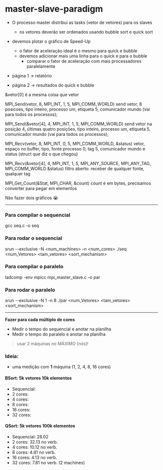 # master-slave-paradigm


- O processo master distribui as tasks (vetor de vetores) para os slaves
    - os vetores deverão ser ordenados usando bubble sort e quick sort

- devemos plotar o gráfico de Speed-Up 
    - o fator de aceleração ideal é o mesmo para quick e bubble
    - devemos adicionar mais uma linha para o quick e para o bubble
        - comparar o fator de aceleração com mais processadores paralelamente


- página 1 -> relatório
- página 2 -> resultados do quick e bubble

&vetor[0] é a mesma coisa que vetor

MPI_Send(vetor, 8, MPI_INT, 1, 5, MPI_COMM_WORLD)
send vetor, 8 posicoes, tipo inteiro, processo um, etiqueta 5, comunicador mundo (vai para todos os processos);

MPI_Send(&vetor[4], 4, MPI_INT, 1, 5, MPI_COMM_WORLD)
send vetor na posição 4, últimas quatro posições, tipo inteiro, processo um, etiqueta 5, comunicador mundo (vai para todos os processos);

MPI_Recv(vetor, 8, MPI_INT, 0, 5, MPI_COMM_WORLD, &status)
vetor, espaço no buffer, tipo, fonte processo 0, tag 5, comunicador mundo e status (struct que diz o que chegou)

MPI_Recv(&vetor[4], 4, MPI_INT, 1, 5, MPI_ANY_SOURCE, MPI_ANY_TAG, MPI_COMM_WORLD &status)
filtro aberto: receber de qualquer fonte, qualquer tag

MPI_Get_Count(&Stat, MPI_CHAR, &count) 
count é em bytes, precisamos converter para pegar em elementos

Não fazer dois gráficos 😭


___

### Para compilar o sequencial
gcc seq.c -o seq


### Para rodar o sequencial
srun --exclusive -N <num_machines> -n <num_cores> ./seq <num_Vetores> <tam_vetores> <sort_mechanism>

### Para compilar o paralelo
ladcomp -env mpicc mpi_master_slave.c -o par

### Para rodar o paralelo
srun --exclusive -N 1 -n 8 ./par <num_Vetores> <tam_vetores> <sort_mechanism>


___
**Fazer para cada múltiplo de cores** 

- Medir o tempo do sequencial e anotar na planilha
- Medir o tempo do paralelo e anotar na planilha

> usar 2 máquinas no MÁXIMO (nós)!

### Ideia:
- uma medição com **1** máquina (1, 2, 4, 8, 16 cores)


#### BSort: 5k vetores 10k elementos
- Sequencial:
- 2 cores: 
- 4 cores:
- 8 cores:
- 16 cores:
- 32 cores:

#### QSort: 5k vetores 100k elementos
- Sequencial: 28.02
- 2 cores: 32.13 no verb.
- 4 cores: 10.12 no verb.
- 8 cores: 4.81 no verb.
- 16 cores: 4.13 no verb.
- 32 cores: 7.81 no verb. (2 machines) 